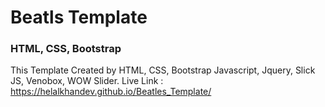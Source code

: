 # Beatls Template
### HTML, CSS, Bootstrap

This Template Created by HTML, CSS, Bootstrap Javascript, Jquery, Slick JS, Venobox, WOW Slider.
Live Link : https://helalkhandev.github.io/Beatles_Template/
